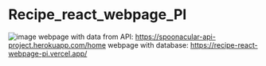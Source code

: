 # Recipe_react_webpage_PI
![image](https://user-images.githubusercontent.com/97799318/188192571-dc0ed7b4-41bc-446a-b1aa-60d492b054c4.png)
webpage with data from API:
https://spoonacular-api-project.herokuapp.com/home
webpage with database:
https://recipe-react-webpage-pi.vercel.app/
